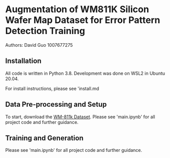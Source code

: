 # Augmentation of WM811K Silicon Wafer Map Dataset for Error Pattern Detection Training


Authors: David Guo 1007677275

## Installation
All code is written in Python 3.8. Development was done on WSL2 in Ubuntu 20.04.

For install instructions, please see 'install.md

## Data Pre-processing and Setup
To start, download the [WM-811k Dataset](https://www.kaggle.com/datasets/qingyi/wm811k-wafer-map). Please see 'main.ipynb' for all project code and further guidance.

## Training and Generation
Please see 'main.ipynb' for all project code and further guidance.



